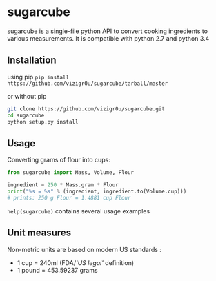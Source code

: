 # sugarcube

sugarcube is a single-file python API to convert cooking ingredients to various measurements.
It is compatible with python 2.7 and python 3.4

## Installation
using pip
`pip install https://github.com/vizigr0u/sugarcube/tarball/master`

or without pip
```bash
git clone https://github.com/vizigr0u/sugarcube.git
cd sugarcube
python setup.py install
```
## Usage

Converting grams of flour into cups:
```python
from sugarcube import Mass, Volume, Flour

ingredient = 250 * Mass.gram * Flour
print("%s = %s" % (ingredient, ingredient.to(Volume.cup)))
# prints: 250 g Flour = 1.4881 cup Flour
```

`help(sugarcube)` contains several usage examples

## Unit measures

Non-metric units are based on modern US standards :
- 1 cup = 240ml (FDA/*'US legal'* definition)
- 1 pound = 453.59237 grams
